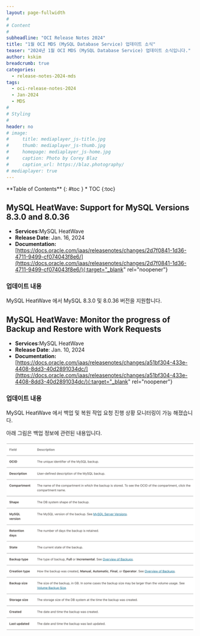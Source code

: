 ```yaml
---
layout: page-fullwidth
#
# Content
#
subheadline: "OCI Release Notes 2024"
title: "1월 OCI MDS (MySQL Database Service) 업데이트 소식"
teaser: "2024년 1월 OCI MDS (MySQL Database Service) 업데이트 소식입니다."
author: kskim
breadcrumb: true
categories:
  - release-notes-2024-mds
tags:
  - oci-release-notes-2024
  - Jan-2024
  - MDS
#
# Styling
#
header: no
# image:
#     title: mediaplayer_js-title.jpg
#     thumb: mediaplayer_js-thumb.jpg
#     homepage: mediaplayer_js-home.jpg
#     caption: Photo by Corey Blaz
#     caption_url: https://blaz.photography/
# mediaplayer: true
---
```


<div class="panel radius" markdown="1">
**Table of Contents**
{: #toc }
*  TOC
{:toc}
</div>

## MySQL HeatWave: Support for MySQL Versions 8.3.0 and 8.0.36
* **Services**:MySQL HeatWave
* **Release Date**: Jan. 16, 2024
* **Documentation:** [https://docs.oracle.com/iaas/releasenotes/changes/2d7f0841-1d36-4711-9499-cf074043f8e6/](https://docs.oracle.com/iaas/releasenotes/changes/2d7f0841-1d36-4711-9499-cf074043f8e6/){:target="_blank" rel="noopener"}

### 업데이트 내용
MySQL HeatWave 에서 MySQL 8.3.0 및 8.0.36 버전을 지원합니다. 


## MySQL HeatWave: Monitor the progress of Backup and Restore with Work Requests
* **Services**:MySQL HeatWave
* **Release Date**: Jan. 10, 2024
* **Documentation:** [https://docs.oracle.com/iaas/releasenotes/changes/a51bf304-433e-4408-8dd3-40d2891034dc/](https://docs.oracle.com/iaas/releasenotes/changes/a51bf304-433e-4408-8dd3-40d2891034dc/){:target="_blank" rel="noopener"}

### 업데이트 내용
MySQL HeatWave 에서 백업 및 복원 작업 요청 진행 상황 모니터링이 가능 해졌습니다.

아래 그림은 백업 정보에 관련된 내용입니다.

![](/images/infrastructure/SCR-20240307-nitd.png " ")
